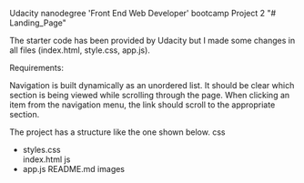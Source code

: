 Udacity nanodegree 'Front End Web Developer' bootcamp 
Project 2 "# Landing_Page" 

The starter code has been provided by Udacity but I made some changes in all files (index.html, style.css, app.js).

Requirements:

Navigation is built dynamically as an unordered list.
It should be clear which section is being viewed while scrolling through the page.
When clicking an item from the navigation menu, the link should scroll to the appropriate section.


The project has a structure like the one shown below. 
css
- styles.css    
index.html
js
- app.js
README.md
images


